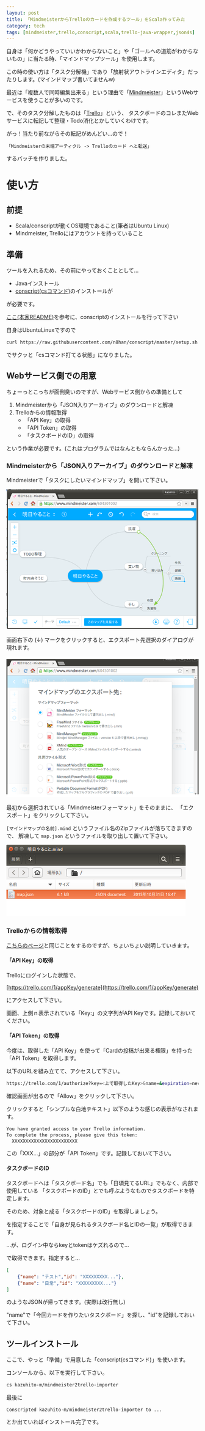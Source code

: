 ```yaml
---
layout: post
title: 「MindmeisterからTrelloのカードを作成するツール」をScala作ってみた
category: tech
tags: [mindmeister,trello,conscript,scala,trello-java-wrapper,json4s]
---
```


自身は「何かどうやっていいかわからないこと」や「ゴールへの道筋がわからないもの」に当たる時、「マインドマップツール」を使用します。

この時の使い方は「タスク分解機」であり「放射状アウトラインエディタ」だったりします。(マインドマップ書いてませんw)

最近は「複数人で同時編集出来る」という理由で「[Mindmeister](https://www.mindmeister.com/)」というWebサービスを使うことが多いのです。

で、そのタスク分解したものは「[Trello](https://trello.com)」という、
タスクボードのコレまたWebサービスに転記して整理・Todo消化とかしていくわけです。

がっ！当たり前ながらその転記がめんどい…ので！

`「Mindmeisterの末端アーティクル -> Trelloのカード へと転送」`

するバッチを作りました。

# 使い方

## 前提

+ Scala/conscriptが動くOS環境であること(筆者はUbuntu Linux)
+ Mindmeister, Trelloにはアカウントを持っていること

## 準備

ツールを入れるため、その前にやっておくこととして…

+ Javaインストール
+ [conscript(csコマンド)](https://github.com/n8han/conscript)のインストールが

が必要です。

[ここ(本家README)](https://github.com/n8han/conscript)を参考に、conscriptのインストールを行って下さい

自身はUbuntuLinuxですので

```bash
curl https://raw.githubusercontent.com/n8han/conscript/master/setup.sh | sh
```

でサクッと「csコマンド打てる状態」になりました。

## Webサービス側での用意

ちょーっとこっちが面倒臭いのですが、Webサービス側からの準備として

1. Mindmeisterから「JSON入りアーカイブ」のダウンロードと解凍
0. Trelloからの情報取得
	+ 「API Key」の取得
	+ 「API Token」の取得
	+ 「タスクボードのID」の取得

という作業が必要です。(これはプログラムではなんともならんかった…)

### Mindmeisterから「JSON入りアーカイブ」のダウンロードと解凍

Mindmeisterで「タスクにしたいマインドマップ」を開いて下さい。

![明日やること](/images/2015-11-02-mm-todo.png)

画面右下の (↓) マークをクリックすると、エクスポート先選択のダイアログが現れます。

![エクスポート先選択](/images/2015-11-02-mm-export.png)

最初から選択されている「Mindmeisterフォーマット」をそのままに、
「エクスポート」をクリックして下さい。

`[マインドマップの名前].mind` というファイル名のZipファイルが落ちてきますので、
解凍して `map.json` というファイルを取り出して置いて下さい。

![MindmeisterのエクスポートZipファイル](/images/2015-11-02-mm-archive.png)

### Trelloからの情報取得

[こちらのページ](http://qiita.com/isseium/items/8eebac5b79ff6ed1a180)と同じことをするのですが、ちょいちょい説明していきます。

#### 「API Key」の取得

Trelloにログインした状態で、

[https://trello.com/1/appKey/generate](https://trello.com/1/appKey/generate)

にアクセスして下さい。

画面、上側ｎ表示されている「Key:」の文字列がAPI Keyです。記録しておいてください。

#### 「API Token」の取得

今度は、取得した「API Key」を使って「Cardの投稿が出来る権限」を持った「API Token」を取得します。

以下のURLを組み立てて、アクセスして下さい。

```bash
https://trello.com/1/authorize?key=<上で取得したKey>&name=&expiration=never&response_type=token&scope=read,write
```

確認画面が出るので「Allow」をクリックして下さい。

クリックすると「シンプルな白地テキスト」以下のような感じの表示がなされます。

```
You have granted access to your Trello information.
To complete the process, please give this token:
  XXXXXXXXXXXXXXXXXXXXXXXX
```

この「XXX...」の部分が「API Token」です。記録しておいて下さい。

#### タスクボードのID

タスクボードへは「タスクボード名」でも「日頃見てるURL」でもなく、内部で使用している
「タスクボードのID」とでも呼ぶようなものでタスクボードを特定します。

そのため、対象と成る「タスクボードのID」を取得しましょう。


を指定することで「自身が見られるタスクボード名とIDの一覧」が取得できます。

…が、ログイン中ならkeyとtokenはケズれるので…

で取得できます。指定すると…


```json
[
    {"name": "テスト","id": "XXXXXXXXX..."},
    {"name": "日常","id": "XXXXXXXXX..."}
]
```
のようなJSONが帰ってきます。(実際は改行無し)

"name"で「今回カードを作りたいタスクボード」を探し、"id"を記録しておいて下さい。

## ツールインストール

ここで、やっと「準備」で用意した「conscript(csコマンド)」を使います。

コンソールから、以下を実行して下さい。

```bash
cs kazuhito-m/mindmeister2trello-importer
```

最後に

```
Conscripted kazuhito-m/mindmeister2trello-importer to ...
```

とか出ていればインストール完了です。



